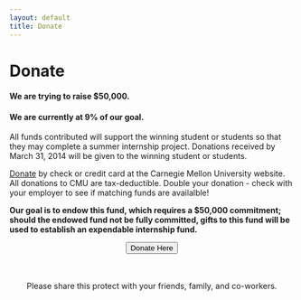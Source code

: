 ```yaml
---
layout: default
title: Donate
---
```


# Donate

#### We are trying to raise **$50,000**.  
#### We are currently at **9%** of our goal.

All funds contributed will support the winning student or students so that they may complete a summer internship project.  Donations received by March 31, 2014 will be given to the winning student or students. 
 
[Donate](https://securelb.imodules.com/s/1410/giving/form.aspx?sid=1410&gid=1&pgid=382&cid=990&appealcode=A2125&dids=176) by check or credit card at the Carnegie Mellon University website.  All donations to CMU are tax-deductible.  Double your donation - check with your employer to see if matching funds are availalble! 

**Our goal is to endow this fund, which requires a $50,000 commitment; should the endowed fund not be fully committed, gifts to this fund will be used to establish an expendable internship fund.**

<div align="center">

  <div class="btn-group">
    <button onclick="window.location='https://securelb.imodules.com/s/1410/giving/form.aspx?sid=1410&amp;gid=1&amp;pgid=382&amp;cid=990&amp;appealcode=A2125&amp;dids=176'" class="btn-primary btn-large">Donate Here</button>
  </div>

  <br />
  <br />

  <p>Please share this protect with your friends, family, and co-workers.</p>
</div>
